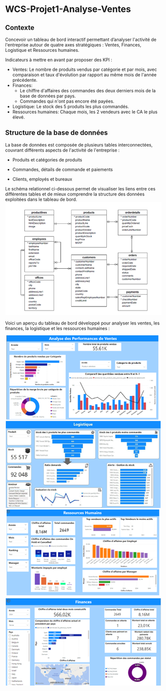 # WCS-Projet1-Analyse-Ventes
## Contexte 
Concevoir un tableau de bord interactif permettant d’analyser l'activité de l'entreprise autour de quatre axes stratégiques :
Ventes, Finances, Logistique et Ressources humaines.

Indicateurs à mettre en avant par proposer des KPI : 
- Ventes: Le nombre de produits vendus par catégorie et par mois, avec
comparaison et taux d'évolution par rapport au même mois de l'année
précédente.
- Finances:
     - Le chiffre d'affaires des commandes des deux derniers mois de la base
de données par pays.
     - Commandes qui n'ont pas encore été payées.
- Logistique: Le stock des 5 produits les plus commandés.
- Ressources humaines: Chaque mois, les 2 vendeurs avec le CA le plus
élevé.
## Structure de la base de données
La base de données est composée de plusieurs tables interconnectées, couvrant différents aspects de l'activité de l'entreprise :

- Produits et catégories de produits

- Commandes, détails de commande et paiements

- Clients, employés et bureaux

Le schéma relationnel ci-dessous permet de visualiser les liens entre ces différentes tables et de mieux comprendre la structure des données exploitées dans le tableau de bord.
 ![Logo](https://github.com/ABOUD43/WCS-Projet1-Analyse-Ventes/blob/main/ressources.png)

 Voici un aperçu du tableau de bord développé pour analyser les ventes, les finances, la logistique et les ressources humaines :
 <p align="center">
  <img src="image/ventes.png" alt="logo1" width="500"/>
  <img src="image/Logistique.png" alt="logo2" width="500"/>
  <img src="image/RH.png" alt="logo3" width="500"/>
      <img src="image/Finances.png" alt="logo3" width="500"/>
</p>


